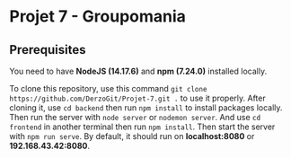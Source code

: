 # Projet 7 - Groupomania

## Prerequisites
You need to have **NodeJS (14.17.6)** and **npm (7.24.0)** installed locally.

To clone this repository, use this command `git clone https://github.com/DerzoGit/Projet-7.git .` to use it properly.
After cloning it, use `cd backend` then run `npm install` to install packages locally. Then run the server with `node server` or `nodemon server`.
And use `cd frontend` in another terminal then run `npm install`. Then start the server with `npm run serve`. By default, it should run on **localhost:8080** or **192.168.43.42:8080**.
